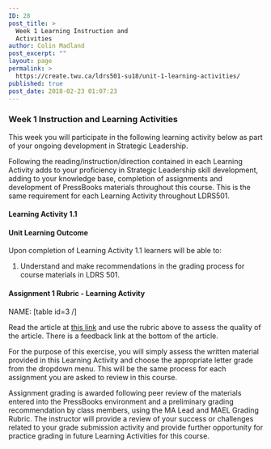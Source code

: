 ```yaml
---
ID: 28
post_title: >
  Week 1 Learning Instruction and
  Activities
author: Colin Madland
post_excerpt: ""
layout: page
permalink: >
  https://create.twu.ca/ldrs501-su18/unit-1-learning-activities/
published: true
post_date: 2018-02-23 01:07:23
---
```

<h3>Week 1 Instruction and Learning Activities</h3>

This week you will participate in the following learning activity below as part of your ongoing development in Strategic Leadership.

Following the reading/instruction/direction contained in each Learning Activity adds to your proficiency in Strategic Leadership skill development, adding to your knowledge base, completion of assignments and development of PressBooks materials throughout this course. This is the same requirement for each Learning Activity throughout LDRS501.

<h4><strong>Learning Activity 1.1</strong></h4>

<h4>Unit Learning Outcome</h4>

Upon completion of Learning Activity 1.1 learners will be able to:

<ol>
    <li>Understand and make recommendations in the grading process for course materials in LDRS 501.</li>
</ol>

<h4>Assignment 1 Rubric - Learning Activity</h4>

NAME:
[table id=3 /]

Read the article at <a href="https://create.twu.ca/ldrs501-su18/are-you-an-example-of-diversity-practice/">this link</a> and use the rubric above to assess the quality of the article. There is a feedback link at the bottom of the article.

For the purpose of this exercise, you will simply assess the written material provided in this Learning Activity and choose the appropriate letter grade from the dropdown menu.  This will be the same process for each assignment you are asked to review in this course.

Assignment grading is awarded following peer review of the materials entered into the PressBooks environment and a preliminary grading recommendation by class members, using the MA Lead and MAEL Grading Rubric. The instructor will provide a review of your success or challenges related to your grade submission activity and provide further opportunity for practice grading in future Learning Activities for this course.